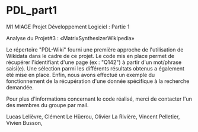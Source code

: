 # PDL_part1

M1 MIAGE
Projet Développement Logiciel : Partie 1

Analyse du Projet#3 : «MatrixSynthesizerWikipedia»

Le répertoire "PDL-Wiki" fourni une première approche de l'utilisation de Wikidata dans le cadre de ce projet. 
Le code mis en place permet de récupérer l'identifiant d'une page (ex : "Q142") à partir d'un mot/phrase saisi(e). Une sélection parmi les différents résultats obtenus a également été mise en place. 
Enfin, nous avons effectué un exemple du fonctionnement de la récupération d'une donnée spécifique à la recherche demandée. 

Pour plus d'informations concernant le code réalisé, merci de contacter l'un des membres du groupe par mail. 

Lucas Lelièvre, 
Clément Le Hüerou, 
Olivier La Rivière, 
Vincent Pelletier, 
Vivien Busson, 
